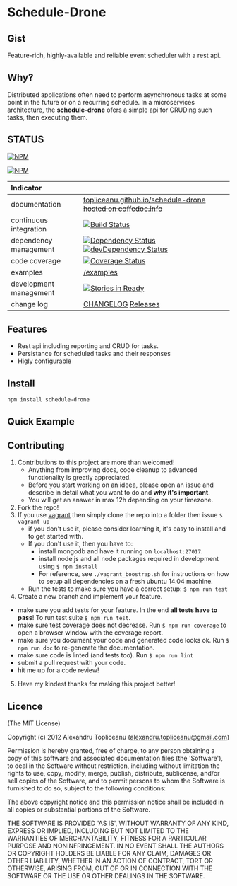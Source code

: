 # Schedule-Drone

## Gist

Feature-rich, highly-available and reliable event scheduler with a rest api.

## Why?

Distributed applications often need to perform asynchronous tasks at some point in the future or on a recurring schedule.
In a microservices architecture, the **schedule-drone** ofers a simple api for CRUDing such tasks, then executing them.

## STATUS

[![NPM](https://nodei.co/npm/schedule-drone.png?downloads=true&stars=true)](https://nodei.co/npm/schedule-drone/)

[![NPM](https://nodei.co/npm-dl/schedule-drone.png?months=12)](https://nodei.co/npm-dl/schedule-drone/)

| Indicator              |                                                                          |
|:-----------------------|:-------------------------------------------------------------------------|
| documentation          | [topliceanu.github.io/schedule-drone](http://topliceanu.github.io/schedule-drone) ~~[hosted on coffedoc.info](http://coffeedoc.info/github/topliceanu/schedule-drone/master/)~~|
| continuous integration | [![Build Status](https://travis-ci.org/topliceanu/schedule-dron.svg?branch=master)](https://travis-ci.org/topliceanu/) |
| dependency management  | [![Dependency Status](https://david-dm.org/topliceanu/schedule-drone.svg?style=flat)](https://david-dm.org/topliceanu/schedule-drone) [![devDependency Status](https://david-dm.org/topliceanu/schedule-drone/dev-status.svg?style=flat)](https://david-dm.org/topliceanu/schedule-drone#info=devDependencies) |
| code coverage          | [![Coverage Status](https://coveralls.io/repos/topliceanu/schedule-drone/badge.svg?branch=master)](https://coveralls.io/r/topliceanu/schedule-drone?branch=master) |
| examples               | [/examples](https://github.com/topliceanu/schedule-drone/tree/master/examples) |
| development management | [![Stories in Ready](https://badge.waffle.io/topliceanu/schedule-drone.svg?label=ready&title=Ready)](http://waffle.io/topliceanu/schedule-drone) |
| change log             | [CHANGELOG](https://github.com/topliceanu/schedule-drone/blob/master/CHANGELOG.md) [Releases](https://github.com/topliceanu/schedule-drone/releases) |

## Features

* Rest api including reporting and CRUD for tasks.
* Persistance for scheduled tasks and their responses
* Higly configurable

## Install

```shell
npm install schedule-drone
```

## Quick Example


## Contributing

1. Contributions to this project are more than welcomed!
    - Anything from improving docs, code cleanup to advanced functionality is greatly appreciated.
    - Before you start working on an ideea, please open an issue and describe in detail what you want to do and __why it's important__.
    - You will get an answer in max 12h depending on your timezone.
2. Fork the repo!
3. If you use [vagrant](https://www.vagrantup.com/) then simply clone the repo into a folder then issue `$ vagrant up`
    - if you don't use it, please consider learning it, it's easy to install and to get started with.
    - If you don't use it, then you have to:
         - install mongodb and have it running on `localhost:27017`.
         - install node.js and all node packages required in development using `$ npm install`
         - For reference, see `./vagrant_boostrap.sh` for instructions on how to setup all dependencies on a fresh ubuntu 14.04 machine.
    - Run the tests to make sure you have a correct setup: `$ npm run test`
4. Create a new branch and implement your feature.
 - make sure you add tests for your feature. In the end __all tests have to pass__! To run test suite `$ npm run test`.
 - make sure test coverage does not decrease. Run `$ npm run coverage` to open a browser window with the coverage report.
 - make sure you document your code and generated code looks ok. Run `$ npm run doc` to re-generate the documentation.
 - make sure code is linted (and tests too). Run `$ npm run lint`
 - submit a pull request with your code.
 - hit me up for a code review!
5. Have my kindest thanks for making this project better!


## Licence

(The MIT License)

Copyright (c) 2012 Alexandru Topliceanu (alexandru.topliceanu@gmail.com)

Permission is hereby granted, free of charge, to any person obtaining
a copy of this software and associated documentation files (the
'Software'), to deal in the Software without restriction, including
without limitation the rights to use, copy, modify, merge, publish,
distribute, sublicense, and/or sell copies of the Software, and to
permit persons to whom the Software is furnished to do so, subject to
the following conditions:

The above copyright notice and this permission notice shall be
included in all copies or substantial portions of the Software.

THE SOFTWARE IS PROVIDED 'AS IS', WITHOUT WARRANTY OF ANY KIND,
EXPRESS OR IMPLIED, INCLUDING BUT NOT LIMITED TO THE WARRANTIES OF
MERCHANTABILITY, FITNESS FOR A PARTICULAR PURPOSE AND NONINFRINGEMENT.
IN NO EVENT SHALL THE AUTHORS OR COPYRIGHT HOLDERS BE LIABLE FOR ANY
CLAIM, DAMAGES OR OTHER LIABILITY, WHETHER IN AN ACTION OF CONTRACT,
TORT OR OTHERWISE, ARISING FROM, OUT OF OR IN CONNECTION WITH THE
SOFTWARE OR THE USE OR OTHER DEALINGS IN THE SOFTWARE.
